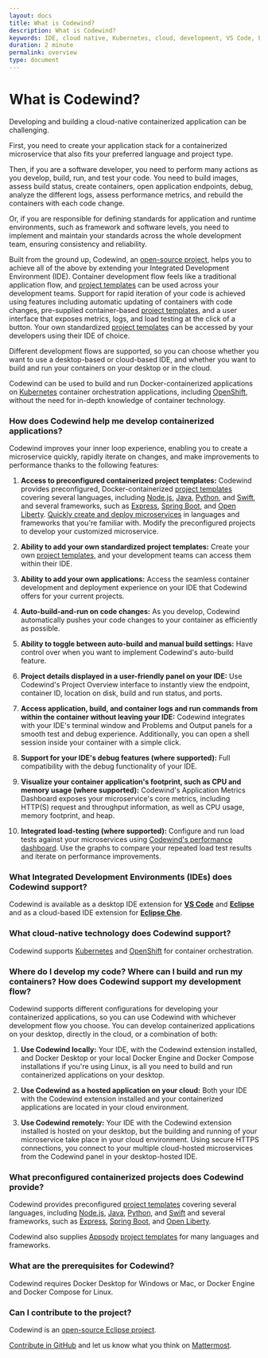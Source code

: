 ```yaml
---
layout: docs
title: What is Codewind?
description: What is Codewind?
keywords: IDE, cloud native, Kubernetes, cloud, development, VS Code, Eclipse, Eclipse Che, templates, local, remote, hosted, overview, prerequisites
duration: 2 minute
permalink: overview
type: document
---
```


# What is Codewind?

Developing and building a cloud-native containerized application can be challenging. 

First, you need to create your application stack for a containerized microservice that also fits your preferred language and project type.

Then, if you are a software developer, you need to perform many actions as you develop, build, run, and test your code. You need to build images, assess build status, create containers, open application endpoints, debug, analyze the different logs, assess performance metrics, and rebuild the containers with each code change.

Or, if you are responsible for defining standards for application and runtime environments, such as framework and software levels, you need to implement and maintain your standards across the whole development team, ensuring consistency and reliability. 

Built from the ground up, Codewind, an [open-source project](https://github.com/eclipse/codewind), helps you to achieve all of the above by extending your Integrated Development Environment (IDE). Container development flow feels like a traditional application flow, and [project templates](workingwithtemplates.html) can be used across your development teams. Support for rapid iteration of your code is achieved using features including automatic updating of containers with code changes, pre-supplied container-based [project templates](workingwithtemplates.html), and a user interface that exposes metrics, logs, and load testing at the click of a button. Your own standardized [project templates](workingwithtemplates.html) can be accessed by your developers using their IDE of choice.

Different development flows are supported, so you can choose whether you want to use a desktop-based or cloud-based IDE, and whether you want to build and run your containers on your desktop or in the cloud.

Codewind can be used to build and run Docker-containerized applications on [Kubernetes](https://kubernetes.io/) container orchestration applications, including [OpenShift](https://www.openshift.com/), without the need for in-depth knowledge of container technology.

### How does Codewind help me develop containerized applications?
Codewind improves your inner loop experience, enabling you to create a microservice quickly, rapidly iterate on changes, and make improvements to performance thanks to the following features:

1. **Access to preconfigured containerized project templates:** Codewind provides preconfigured, Docker-containerized [project templates](workingwithtemplates.html) covering several languages, including [Node.js](https://nodejs.dev/), [Java](https://www.java.com/), [Python](https://www.python.org/), and [Swift](https://swift.org/), and several frameworks, such as [Express](https://expressjs.com/), [Spring Boot](https://spring.io/projects/spring-boot), and [Open Liberty](https://openliberty.io/). [Quickly create and deploy microservices](https://www.youtube.com/watch?v=zKMggp10gq4&t=12s) in languages and frameworks that you're familiar with. Modify the preconfigured projects to develop your customized microservice.

2. **Ability to add your own standardized project templates:** Create your own [project templates](workingwithtemplates.html), and your development teams can access them within their IDE. 

3. **Ability to add your own applications:** Access the seamless container development and deployment experience on your IDE that Codewind offers for your current projects.

4. **Auto-build-and-run on code changes:** As you develop, Codewind automatically pushes your code changes to your container as efficiently as possible.

5. **Ability to toggle between auto-build and manual build settings:** Have control over when you want to implement Codewind's auto-build feature.

6. **Project details displayed in a user-friendly panel on your IDE:** Use Codewind's Project Overview interface to instantly view the endpoint, container ID, location on disk, build and run status, and ports.

7. **Access application, build, and container logs and run commands from within the container without leaving your IDE:** Codewind integrates with your IDE's terminal window and Problems and Output panels for a smooth test and debug experience. Additionally, you can open a shell session inside your container with a simple click.

8. **Support for your IDE's debug features (where supported):** Full compatibility with the debug functionality of your IDE.

9. **Visualize your container application's footprint, such as CPU and memory usage (where supported):** Codewind's Application Metrics Dashboard exposes your microservice's core metrics, including HTTP(S) request and throughput information, as well as CPU usage, memory footprint, and heap.

10. **Integrated load-testing (where supported):** Configure and run load tests against your microservices using [Codewind's performance dashboard](https://www.youtube.com/watch?v=nfJt3f5TUvc). Use the graphs to compare your repeated load test results and iterate on performance improvements.

### What Integrated Development Environments (IDEs) does Codewind support?

Codewind is available as a desktop IDE extension for [**VS Code**](https://marketplace.visualstudio.com/items?itemName=IBM.codewind) and [**Eclipse**](https://marketplace.eclipse.org/content/codewind) and as a cloud-based IDE extension for [**Eclipse Che**](https://www.eclipse.org/codewind/che-installinfo.html).

### What cloud-native technology does Codewind support?
Codewind supports [Kubernetes](https://kubernetes.io/) and [OpenShift](https://www.openshift.com/) for container orchestration. 

### Where do I develop my code? Where can I build and run my containers? How does Codewind support my development flow?
Codewind supports different configurations for developing your containerized applications, so you can use Codewind with whichever development flow you choose. You can develop containerized applications on your desktop, directly in the cloud, or a combination of both:

1. **Use Codewind locally:** Your IDE, with the Codewind extension installed, and Docker Desktop or your local Docker Engine and Docker Compose installations if you're using Linux, is all you need to build and run containerized applications on your desktop.

2. **Use Codewind as a hosted application on your cloud:** Both your IDE with the Codewind extension installed and your containerized applications are located in your cloud environment.

3. **Use Codewind remotely:** Your IDE with the Codewind extension installed is hosted on your desktop, but the building and running of your microservice take place in your cloud environment. Using secure HTTPS connections, you connect to your multiple cloud-hosted microservices from the Codewind panel in your desktop-hosted IDE.

### What preconfigured containerized projects does Codewind provide?
Codewind provides preconfigured [project templates](workingwithtemplates.html) covering several languages, including [Node.js](https://nodejs.dev/), [Java](https://www.java.com/), [Python](https://www.python.org/), and [Swift](https://swift.org/) and several frameworks, such as [Express](https://expressjs.com/), [Spring Boot](https://spring.io/projects/spring-boot), and [Open Liberty](https://openliberty.io/).
 
Codewind also supplies [Appsody](https://appsody.dev/) [project templates](workingwithtemplates.html) for many languages and frameworks. 

### What are the prerequisites for Codewind?
Codewind requires Docker Desktop for Windows or Mac, or Docker Engine and Docker Compose for Linux.

### Can I contribute to the project?
Codewind is an [open-source Eclipse project](https://github.com/eclipse/codewind). 

[Contribute in GitHub](https://github.com/eclipse/codewind) and let us know what you think on [Mattermost](https://mattermost.eclipse.org/eclipse/channels/eclipse-codewind).

